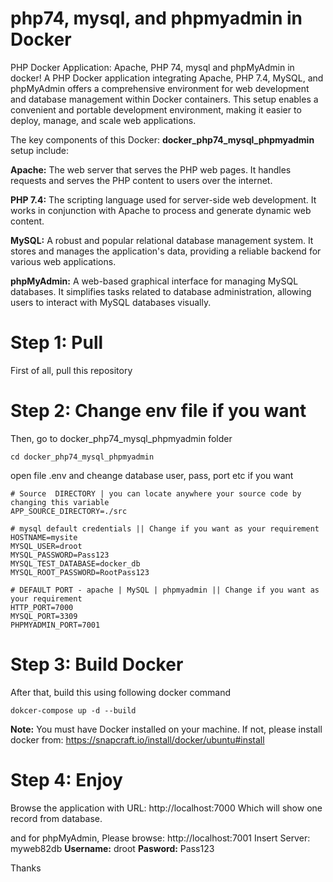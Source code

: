 #  php74, mysql, and phpmyadmin in Docker
PHP Docker Application: Apache, PHP 74, mysql and phpMyAdmin in docker!
A PHP Docker application integrating Apache, PHP 7.4, MySQL, and phpMyAdmin offers a comprehensive environment for web development and database management within Docker containers. This setup enables a convenient and portable development environment, making it easier to deploy, manage, and scale web applications.

The key components of this Docker: **docker_php74_mysql_phpmyadmin** setup include:

 **Apache:**  The web server that serves the PHP web pages. It handles requests and serves the PHP content to users over the internet.

**PHP 7.4:** The scripting language used for server-side web development. It works in conjunction with Apache to process and generate dynamic web content.

**MySQL:** A robust and popular relational database management system. It stores and manages the application's data, providing a reliable backend for various web applications.

**phpMyAdmin:** A web-based graphical interface for managing MySQL databases. It simplifies tasks related to database administration, allowing users to interact with MySQL databases visually.



# Step 1: Pull 
First of all, pull this repository  

# Step 2: Change env file if you want   
Then, go to docker_php74_mysql_phpmyadmin folder 
```
cd docker_php74_mysql_phpmyadmin
```
open file .env and cheange database user, pass, port etc if you want 

```
# Source  DIRECTORY | you can locate anywhere your source code by changing this variable  
APP_SOURCE_DIRECTORY=./src

# mysql default credentials || Change if you want as your requirement 
HOSTNAME=mysite
MYSQL_USER=droot
MYSQL_PASSWORD=Pass123
MYSQL_TEST_DATABASE=docker_db
MYSQL_ROOT_PASSWORD=RootPass123 

# DEFAULT PORT - apache | MySQL | phpmyadmin || Change if you want as your requirement 
HTTP_PORT=7000
MYSQL_PORT=3309
PHPMYADMIN_PORT=7001
```

# Step 3: Build Docker 
 After that, build this using following docker command 
```
dokcer-compose up -d --build
```
**Note:** You must have Docker installed on your machine.  If not, please install docker from: https://snapcraft.io/install/docker/ubuntu#install

# Step 4: Enjoy 
Browse the application with URL: http://localhost:7000
Which will show one record from database. 

and for phpMyAdmin, Please browse: http://localhost:7001
Insert Server: myweb82db
**Username:** droot
**Pasword:**  Pass123


Thanks
 

